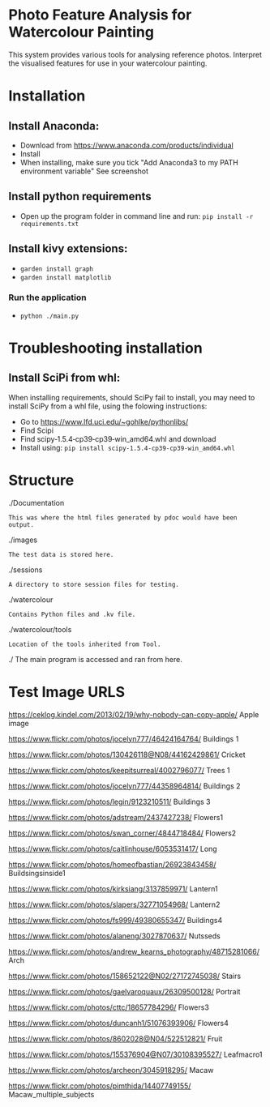 
# Photo Feature Analysis for Watercolour Painting

This system provides various tools for analysing reference photos.
Interpret the visualised features for use in your watercolour painting.

# Installation

## Install Anaconda:
 - Download from https://www.anaconda.com/products/individual
 - Install
 - When installing, make sure you tick "Add Anaconda3 to my PATH environment variable"
   See screenshot

## Install python requirements
 - Open up the program folder in command line and run:
   `pip install -r requirements.txt`

## Install kivy extensions:
 - `garden install graph`
 - `garden install matplotlib`

### Run the application
 - `python ./main.py`

# Troubleshooting installation
## Install SciPi from whl:
 When installing requirements, should SciPy fail to install, you may need to install SciPy from a whl file, using the folowing instructions:
 - Go to https://www.lfd.uci.edu/~gohlke/pythonlibs/
 - Find Scipi
 - Find scipy‑1.5.4‑cp39‑cp39‑win_amd64.whl and download
 - Install using:
   `pip install scipy‑1.5.4‑cp39‑cp39‑win_amd64.whl`


# Structure

./Documentation
	
	This was where the html files generated by pdoc would have been output.

./images

	The test data is stored here.

./sessions
	
	A directory to store session files for testing.

./watercolour

	Contains Python files and .kv file.

./watercolour/tools
	
	Location of the tools inherited from Tool.

./
	The main program is accessed and ran from here.

# Test Image URLS

https://ceklog.kindel.com/2013/02/19/why-nobody-can-copy-apple/
Apple image

https://www.flickr.com/photos/jocelyn777/46424164764/
Buildings 1

<https://www.flickr.com/photos/130426118@N08/44162429861/>
Cricket

https://www.flickr.com/photos/keepitsurreal/4002796077/
Trees 1

https://www.flickr.com/photos/jocelyn777/44358964814/
Buildings 2

https://www.flickr.com/photos/legin/9123210511/
Buildings 3

https://www.flickr.com/photos/adstream/2437427238/
Flowers1

https://www.flickr.com/photos/swan_corner/4844718484/
Flowers2

https://www.flickr.com/photos/caitlinhouse/6053531417/
Long

https://www.flickr.com/photos/homeofbastian/26923843458/
Buildsingsinside1

https://www.flickr.com/photos/kirksiang/3137859971/
Lantern1

https://www.flickr.com/photos/slapers/32771054968/
Lantern2

https://www.flickr.com/photos/fs999/49380655347/
Buildings4

https://www.flickr.com/photos/alaneng/3027870637/
Nutsseds

https://www.flickr.com/photos/andrew_kearns_photography/48715281066/
Arch

<https://www.flickr.com/photos/158652122@N02/27172745038/>
Stairs

https://www.flickr.com/photos/gaelvaroquaux/26309500128/
Portrait

https://www.flickr.com/photos/cttc/18657784296/
Flowers3

https://www.flickr.com/photos/duncanh1/51076393906/
Flowers4

<https://www.flickr.com/photos/8602028@N04/522512821/>
Fruit

<https://www.flickr.com/photos/155376904@N07/30108395527/>
Leafmacro1

https://www.flickr.com/photos/archeon/3045918295/
Macaw

https://www.flickr.com/photos/pimthida/14407749155/
Macaw_multiple_subjects